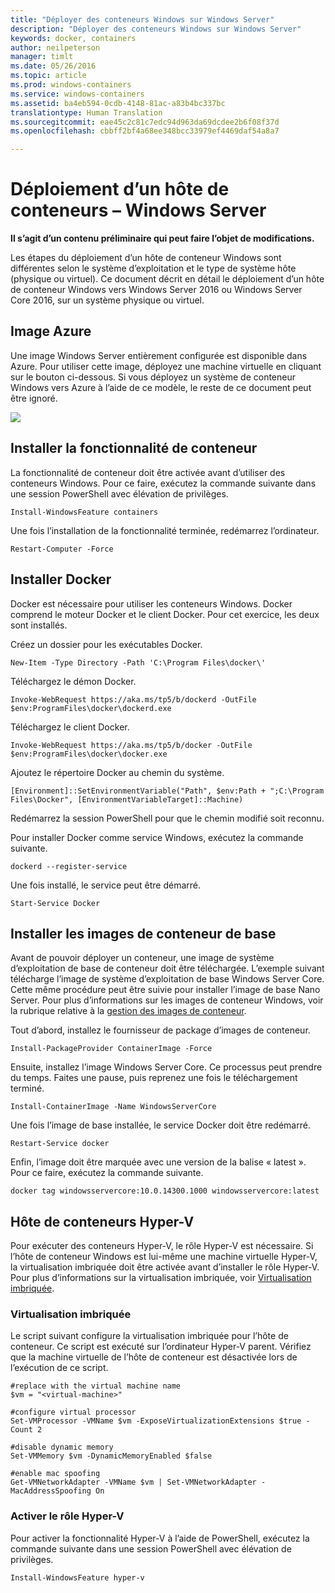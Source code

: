 ```yaml
---
title: "Déployer des conteneurs Windows sur Windows Server"
description: "Déployer des conteneurs Windows sur Windows Server"
keywords: docker, containers
author: neilpeterson
manager: timlt
ms.date: 05/26/2016
ms.topic: article
ms.prod: windows-containers
ms.service: windows-containers
ms.assetid: ba4eb594-0cdb-4148-81ac-a83b4bc337bc
translationtype: Human Translation
ms.sourcegitcommit: eae45c2c81c7edc94d963da69dcdee2b6f08f37d
ms.openlocfilehash: cbbff2bf4a68ee348bcc33979ef4469daf54a8a7

---
```


# Déploiement d’un hôte de conteneurs – Windows Server

**Il s’agit d’un contenu préliminaire qui peut faire l’objet de modifications.**

Les étapes du déploiement d’un hôte de conteneur Windows sont différentes selon le système d’exploitation et le type de système hôte (physique ou virtuel). Ce document décrit en détail le déploiement d’un hôte de conteneur Windows vers Windows Server 2016 ou Windows Server Core 2016, sur un système physique ou virtuel.

## Image Azure 

Une image Windows Server entièrement configurée est disponible dans Azure. Pour utiliser cette image, déployez une machine virtuelle en cliquant sur le bouton ci-dessous. Si vous déployez un système de conteneur Windows vers Azure à l’aide de ce modèle, le reste de ce document peut être ignoré.

<a href="https://portal.azure.com/#create/Microsoft.Template/uri/https%3A%2F%2Fraw.githubusercontent.com%2FMicrosoft%2FVirtualization-Documentation%2Fmaster%2Fwindows-server-container-tools%2Fcontainers-azure-template%2Fazuredeploy.json" target="_blank">
    <img src="http://azuredeploy.net/deploybutton.png"/>
</a>

## Installer la fonctionnalité de conteneur

La fonctionnalité de conteneur doit être activée avant d’utiliser des conteneurs Windows. Pour ce faire, exécutez la commande suivante dans une session PowerShell avec élévation de privilèges.

```none
Install-WindowsFeature containers
```

Une fois l’installation de la fonctionnalité terminée, redémarrez l’ordinateur.

```none
Restart-Computer -Force
```

## Installer Docker

Docker est nécessaire pour utiliser les conteneurs Windows. Docker comprend le moteur Docker et le client Docker. Pour cet exercice, les deux sont installés.

Créez un dossier pour les exécutables Docker.

```none
New-Item -Type Directory -Path 'C:\Program Files\docker\'
```

Téléchargez le démon Docker.

```none
Invoke-WebRequest https://aka.ms/tp5/b/dockerd -OutFile $env:ProgramFiles\docker\dockerd.exe
```

Téléchargez le client Docker.

```none
Invoke-WebRequest https://aka.ms/tp5/b/docker -OutFile $env:ProgramFiles\docker\docker.exe
```

Ajoutez le répertoire Docker au chemin du système.

```none
[Environment]::SetEnvironmentVariable("Path", $env:Path + ";C:\Program Files\Docker", [EnvironmentVariableTarget]::Machine)
```

Redémarrez la session PowerShell pour que le chemin modifié soit reconnu.

Pour installer Docker comme service Windows, exécutez la commande suivante.

```none
dockerd --register-service
```

Une fois installé, le service peut être démarré.

```none
Start-Service Docker
```

## Installer les images de conteneur de base

Avant de pouvoir déployer un conteneur, une image de système d’exploitation de base de conteneur doit être téléchargée. L’exemple suivant télécharge l’image de système d’exploitation de base Windows Server Core. Cette même procédure peut être suivie pour installer l’image de base Nano Server. Pour plus d’informations sur les images de conteneur Windows, voir la rubrique relative à la [gestion des images de conteneur](../management/manage_images.md).

Tout d’abord, installez le fournisseur de package d’images de conteneur.

```none
Install-PackageProvider ContainerImage -Force
```

Ensuite, installez l’image Windows Server Core. Ce processus peut prendre du temps. Faites une pause, puis reprenez une fois le téléchargement terminé.

```none
Install-ContainerImage -Name WindowsServerCore    
```

Une fois l’image de base installée, le service Docker doit être redémarré.

```none
Restart-Service docker
```

Enfin, l’image doit être marquée avec une version de la balise « latest ». Pour ce faire, exécutez la commande suivante.

```none
docker tag windowsservercore:10.0.14300.1000 windowsservercore:latest
```

## Hôte de conteneurs Hyper-V

Pour exécuter des conteneurs Hyper-V, le rôle Hyper-V est nécessaire. Si l’hôte de conteneur Windows est lui-même une machine virtuelle Hyper-V, la virtualisation imbriquée doit être activée avant d’installer le rôle Hyper-V. Pour plus d’informations sur la virtualisation imbriquée, voir [Virtualisation imbriquée]( https://msdn.microsoft.com/en-us/virtualization/hyperv_on_windows/user_guide/nesting).

### Virtualisation imbriquée

Le script suivant configure la virtualisation imbriquée pour l’hôte de conteneur. Ce script est exécuté sur l’ordinateur Hyper-V parent. Vérifiez que la machine virtuelle de l’hôte de conteneur est désactivée lors de l’exécution de ce script.

```none
#replace with the virtual machine name
$vm = "<virtual-machine>"

#configure virtual processor
Set-VMProcessor -VMName $vm -ExposeVirtualizationExtensions $true -Count 2

#disable dynamic memory
Set-VMMemory $vm -DynamicMemoryEnabled $false

#enable mac spoofing
Get-VMNetworkAdapter -VMName $vm | Set-VMNetworkAdapter -MacAddressSpoofing On
```

### Activer le rôle Hyper-V

Pour activer la fonctionnalité Hyper-V à l’aide de PowerShell, exécutez la commande suivante dans une session PowerShell avec élévation de privilèges.

```none
Install-WindowsFeature hyper-v
```



<!--HONumber=Jun16_HO5-->


